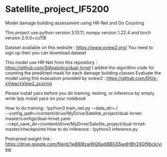 # Satellite_project_IF5200
Model damage building assessment using HR-Net and Do Counting

This project use python version 3.10.11, numpy version 1.22.4 and torch version 2.0.0+cu118

Dataset available on this website : https://www.xview2.org/
You need to sign up then you can download dataset

This model use HR-Net from this repository : https://github.com/SIAnalytics/dual-hrnet
I added the algorithm code for counting the predicted mask for each damage building classes
Evaluate the model using this evaluation provided by xview2 : https://github.com/DIUx-xView/xView2_scoring

Please install yacs before you do training, testing, or inference by simply write !pip install yacs on your notebook

How to do training : 
!python3 train_net.py --data_dir=./ \
                    --config_path=/content/drive/MyDrive/Satelite_project/dual-hrnet-master/configs/dual-hrnet.yaml \
                    --ckpt_save_dir=/content/drive/MyDrive/Satelite_project/dual-hrnet-master/checkpoints
How to do inference : 
!python3 inference.py

Pretrained weight link : https://drive.google.com/file/d/1wB8I8zw9tQ8adiBBGS5wdHBh2XGf9bck/view
